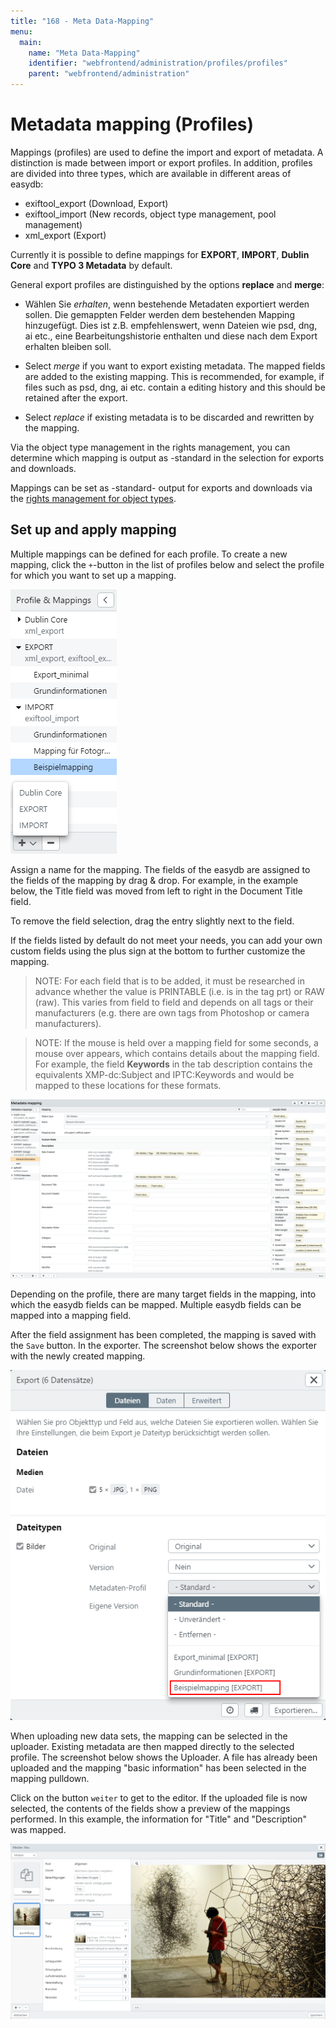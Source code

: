 ```yaml
---
title: "168 - Meta Data-Mapping"
menu:
  main:
    name: "Meta Data-Mapping"
    identifier: "webfrontend/administration/profiles/profiles"
    parent: "webfrontend/administration"
---
```

# Metadata mapping (Profiles)

Mappings (profiles) are used to define the import and export of metadata. A distinction is made between import or export profiles. In addition, profiles are divided into three types, which are available in different areas of easydb:

- exiftool_export (Download, Export)
- exiftool_import (New records, object type management, pool management)
- xml_export (Export)

Currently it is possible to define mappings for **EXPORT**, **IMPORT**, **Dublin Core** and **TYPO 3 Metadata** by default. 

General export profiles are distinguished by the options **replace** and **merge**:

* Wählen Sie *erhalten*, wenn bestehende Metadaten exportiert werden sollen. Die gemappten Felder werden dem bestehenden Mapping hinzugefügt. Dies ist z.B. empfehlenswert, wenn Dateien wie psd, dng, ai etc., eine Bearbeitungshistorie enthalten und diese nach dem Export erhalten bleiben soll. 

* Select *merge* if you want to export existing metadata. The mapped fields are added to the existing mapping. This is recommended, for example, if files such as psd, dng, ai etc. contain a editing history and this should be retained after the export. 

* Select *replace* if existing metadata is to be discarded and rewritten by the mapping.

Via the object type management in the rights management, you can determine which mapping is output as -standard in the selection for exports and downloads.

Mappings can be set as -standard- output for exports and downloads via the [rights management for object types](../../rightsmanagement/objecttypes).

## Set up and apply mapping

Multiple mappings can be defined for each profile. To create a new mapping, click the <code class="button">+</code>-button in the list of profiles below and select the profile for which you want to set up a mapping.

![New Mapping](profiles_neu_en.png)

Assign a name for the mapping. The fields of the easydb are assigned to the fields of the mapping by drag & drop. For example, in the example below, the Title field was moved from left to right in the Document Title field.

To remove the field selection, drag the entry slightly next to the field.

If the fields listed by default do not meet your needs, you can add your own custom fields using the plus sign at the bottom to further customize the mapping.

> NOTE: For each field that is to be added, it must be researched in advance whether the value is PRINTABLE (i.e. is in the tag prt) or RAW (raw). This varies from field to field and depends on all tags or their manufacturers (e.g. there are own tags from Photoshop or camera manufacturers). 

> NOTE: If the mouse is held over a mapping field for some seconds, a mouse over appears, which contains details about the mapping field. For example, the field **Keywords** in the tab description contains the equivalents XMP-dc:Subject and IPTC:Keywords and would be mapped to these locations for these formats.

![Create new mapping](profiles_interface_en.png)

Depending on the profile, there are many target fields in the mapping, into which the easydb fields can be mapped. Multiple easydb fields can be mapped into a mapping field.

After the field assignment has been completed, the mapping is saved with the <code class="button">Save</code> button. In the exporter. The screenshot below shows the exporter with the newly created mapping.

![Exporter and Mapping Selection](profiles_exporter_en.png)

When uploading new data sets, the mapping can be selected in the uploader. Existing metadata are then mapped directly to the selected profile. The screenshot below shows the Uploader. A file has already been uploaded and the mapping "basic information" has been selected in the mapping pulldown.

Click on the button <code class="button">weiter</code> to get to the editor. If the uploaded file is now selected, the contents of the fields show a preview of the mappings performed. In this example, the information for "Title" and "Description" was mapped.

![Prefilled fields](profiles_uploader_en.png)
